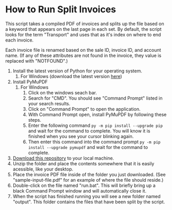 # How to Run Split Invoices

This script takes a compiled PDF of invoices and splits up the file based on a keyword that appears on the last page in each set. By default, the script looks for the term "Transport" and uses that as it's index on where to end each invoice.

Each invoice file is renamed based on the sale ID, invoice ID, and account name. (If any of these attributes are not found in the invoice, they value is replaced with "NOTFOUND".)

1. Install the latest version of Python for your operating system.
    1. For Windows (download the latest version [here](https://www.python.org/downloads/))
2. Install PyMuPDF
    1. For Windows
        1. Click on the windows seach bar.
        2. Search for "CMD". You should see "Command Prompt" listed in your search results.
        3. Click on "Command Prompt" to open the application.
        4. With Command Prompt open, install PyMuPDF by following these steps.
        5. Enter the following command `py -m pip install --upgrade pip` and wait for the command to complete. You will know it is finished when you see your cursor blinking again.
        6. Then enter this command into the command prompt `py -m pip install --upgrade pymupdf` and wait for the command to complete.
3. [Download this repository](https://github.com/ethanthompson/Split-Invoices-File-Utility/archive/refs/heads/main.zip) to your local machine.
4. Unzip the folder and place the contents somewhere that it is easily acessible, like your desktop.
5. Place the invoice PDF file inside of the folder you just downloaded. (See "sample-input-file.pdf" for an example of where the file should reside.)
6. Double-click on the file named "run.bat". This will briefly bring up a black Command Prompt window and will automatically close it.
7. When the script has finished running you will see a new folder named "output". This folder contains the files that have been split by the script.
